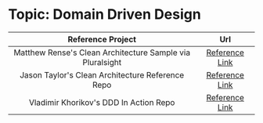 # Topic: Domain Driven Design

| **Reference Project** | **Url** |
|:---------------------:|:-------:|
| Matthew Rense's Clean Architecture Sample via Pluralsight | [Reference Link][link1] |
| Jason Taylor's Clean Architecture Reference Repo          | [Reference Link][link2] |
| Vladimir Khorikov's DDD In Action Repo                    | [Reference Link][link3] |

[link1]: https://app.pluralsight.com/library/courses/clean-architecture-patterns-practices-principles/exercise-files
[link2]: https://github.com/jasontaylordev/CleanArchitecture
[link3]: https://github.com/vkhorikov/DddInAction
